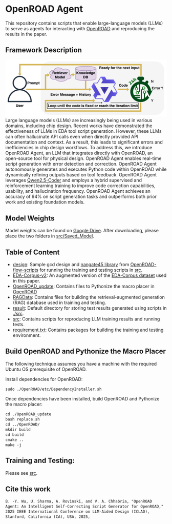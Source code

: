 # OpenROAD Agent
This repository contains scripts that enable large-language models (LLMs) to serve as agents for interacting with [OpenROAD](https://github.com/The-OpenROAD-Project/OpenROAD) and reproducing the results in the paper.

## Framework Description
![Inference](etc/inference.png)
Large language models (LLMs) are increasingly being used in various domains, including chip design. Recent works have demonstrated the effectiveness of LLMs in EDA tool script generation. However, these LLMs can often hallucinate API calls even when directly provided API documentation and context. As a result, this leads to significant errors and inefficiencies in chip design workflows. To address this, we introduce OpenROAD Agent, an LLM that integrates directly with OpenROAD, an open-source tool for physical design. OpenROAD Agent enables real-time script generation with error detection and correction. OpenROAD Agent autonomously generates and executes Python code within OpenROAD while dynamically refining outputs based on tool feedback. OpenROAD Agent leverages [Qwen2.5-Coder](https://github.com/QwenLM/Qwen2.5-Coder) and employs a hybrid supervised and reinforcement learning training to improve code correction capabilities, usability, and hallucination frequency. OpenROAD Agent achieves an accuracy of 94% on script generation tasks and outperforms both prior work and existing foundation models.

## Model Weights
Model weights can be found on [Google Drive](https://drive.google.com/drive/folders/1K8IqgZuiulumGWP7Qsa-GyYNV6zZU1B-?usp=sharing). After downloading, please place the two folders in [src/Saved_Model](./src/Saved_Model/).

## Table of Content
  - [design](./design): Sample gcd design and [nangate45 library](./design/nangate45) from [OpenROAD-flow-scripts](https://github.com/The-OpenROAD-Project/OpenROAD-flow-scripts/tree/master) for running the training and testing scripts in [src](./src).
  - [EDA-Corpus-v2](./EDA-Corpus-v2): An augmented version of the [EDA-Corpus dataset](https://ieeexplore.ieee.org/document/10691774) used in this paper.
  - [OpenROAD_update](./OpenROAD_update/): Contains files to Pythonize the macro placer in [OpenROAD](./OpenROAD)
  - [RAGData](./RAGData/): Contains files for building the retrieval-augmented generation (RAG) database used in training and testing.
  - [result](./result/): Default directory for storing test results generated using scripts in [./src](./src).
  - [src](./src/): Contains scripts for reproducing LLM training results and running tests.
  - [requirement.txt](./requirement.txt): Contains packages for building the training and testing environment.

## Build OpenROAD and Pythonize the Macro Placer

The following technique assumes you have a machine with the required Ubuntu OS prerequisite of OpenROAD.

Install dependencies for OpenROAD:
```
sudo ./OpenROAD/etc/DependencyInstaller.sh
```

Once dependencies have been installed, build OpenROAD and Pythonize the macro placer:

```
cd ./OpenROAD_update
bash replace.sh
cd ../OpenROAD/
mkdir build
cd build
cmake ..
make -j
```

## Training and Testing:
Please see [src](./src/).

## Cite this work
```
B. -Y. Wu, U. Sharma, A. Rovinski, and V. A. Chhabria, "OpenROAD Agent: An Intelligent Self-Correcting Script Generator for OpenROAD," 2025 IEEE International Conference on LLM-Aided Design (ICLAD), Stanford, California (CA), USA, 2025,
```

